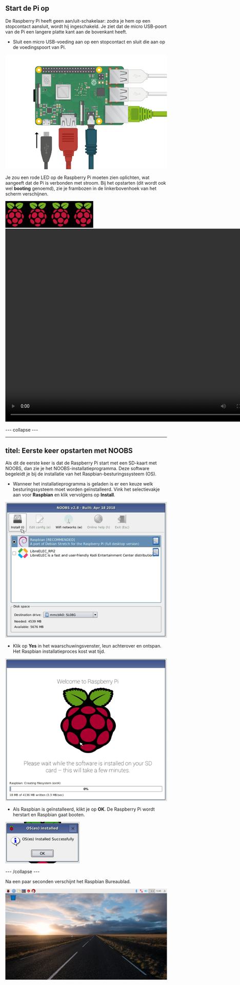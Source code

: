 ## Start de Pi op

De Raspberry Pi heeft geen aan/uit-schakelaar: zodra je hem op een stopcontact aansluit, wordt hij ingeschakeld. Je ziet dat de micro USB-poort van de Pi een langere platte kant aan de bovenkant heeft.

+ Sluit een micro USB-voeding aan op een stopcontact en sluit die aan op de voedingspoort van Pi.

![screenshot](images/pi-power.png)

Je zou een rode LED op de Raspberry Pi moeten zien oplichten, wat aangeeft dat de Pi is verbonden met stroom. Bij het opstarten (dit wordt ook wel **booting** genoemd), zie je frambozen in de linkerbovenhoek van het scherm verschijnen.

![boot frambozen](images/raspberries.png)<video width="800" height="600" controls> <source src="images/piboot.webm" type="video/webm"> De browser ondersteunt geen WebM-video, dus probeer FireFox of Chrome. </video> 

\--- collapse \---

* * *

## titel: Eerste keer opstarten met NOOBS

Als dit de eerste keer is dat de Raspberry Pi start met een SD-kaart met NOOBS, dan zie je het NOOBS-installatieprogramma. Deze software begeleidt je bij de installatie van het Raspbian-besturingssysteem (OS).

+ Wanneer het installatieprogramma is geladen is er een keuze welk besturingssysteem moet worden geïnstalleerd. Vink het selectievakje aan voor **Raspbian** en klik vervolgens op **Install**.

![installeren](images/install.png)

+ Klik op **Yes** in het waarschuwingsvenster, leun achterover en ontspan. Het Raspbian installatieproces kost wat tijd.

![installeren](images/installing.png)

+ Als Raspbian is geïnstalleerd, klikt je op **OK**. De Raspberry Pi wordt herstart en Raspbian gaat booten.

![geïnstalleerd](images/installed.png)

\--- /collapse \---

Na een paar seconden verschijnt het Raspbian Bureaublad.

![raspbian-bureaublad](images/pi-desktop.jpg)